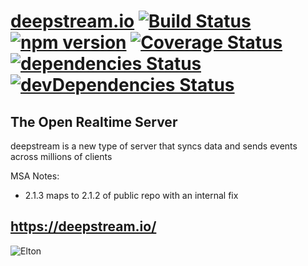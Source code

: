 [deepstream.io](http://deepstream.io/) [![Build Status](https://travis-ci.org/deepstreamIO/deepstream.io.svg?branch=master)](https://travis-ci.org/deepstreamIO/deepstream.io) [![npm version](https://badge.fury.io/js/deepstream.io.svg)](http://badge.fury.io/js/deepstream.io) [![Coverage Status](https://coveralls.io/repos/github/deepstreamIO/deepstream.io/badge.svg?branch=master)](https://coveralls.io/github/deepstreamIO/deepstream.io?branch=master) [![dependencies Status](https://david-dm.org/deepstreamIO/deepstream.io/status.svg)](https://david-dm.org/deepstreamIO/deepstream.io) [![devDependencies Status](https://david-dm.org/deepstreamIO/deepstream.io/dev-status.svg)](https://david-dm.org/deepstreamIO/deepstream.io?type=dev)
==============================================
The Open Realtime Server
----------------------------------------------
deepstream is a new type of server that syncs data and sends events across millions of clients

MSA Notes:

- 2.1.3 maps to 2.1.2 of public repo with an internal fix

## https://deepstream.io/

![Elton](elton-square.png)

